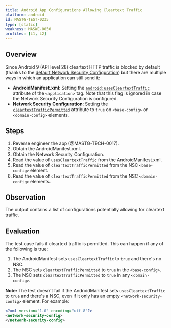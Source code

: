 ```yaml
---
title: Android App Configurations Allowing Cleartext Traffic
platform: android
id: MASTG-TEST-0235
type: [static]
weakness: MASWE-0050
profiles: [L1, L2]
---
```


## Overview

Since Android 9 (API level 28) cleartext HTTP traffic is blocked by default (thanks to the [default Network Security Configuration](../../../Document/0x05g-Testing-Network-Communication.md#default-configurations)) but there are multiple ways in which an application can still send it:

- **AndroidManifest.xml**: Setting the [`android:usesCleartextTraffic`](https://developer.android.com/guide/topics/manifest/application-element#usesCleartextTraffic) attribute of the `<application>` tag. Note that this flag is ignored in case the Network Security Configuration is configured.
- **Network Security Configuration**: Setting the [`cleartextTrafficPermitted`](https://developer.android.com/privacy-and-security/security-config#CleartextTrafficPermitted) attribute to `true` on `<base-config>` or `<domain-config>` elements.

## Steps

1. Reverse engineer the app (@MASTG-TECH-0017).
2. Obtain the AndroidManifest.xml.
3. Obtain the Network Security Configuration.
4. Read the value of `usesCleartextTraffic` from the AndroidManifest.xml.
5. Read the value of `cleartextTrafficPermitted` from the NSC `<base-config>` element.
6. Read the value of `cleartextTrafficPermitted` from the NSC `<domain-config>` elements.

## Observation

The output contains a list of configurations potentially allowing for cleartext traffic.

## Evaluation

The test case fails if cleartext traffic is permitted. This can happen if any of the following is true:

1. The AndroidManifest sets `usesCleartextTraffic` to `true` and there's no NSC.
2. The NSC sets `cleartextTrafficPermitted` to `true` in the `<base-config>`.
3. The NSC sets `cleartextTrafficPermitted` to `true` in any `<domain-config>`.

**Note:** The test doesn't fail if the AndroidManifest sets `usesCleartextTraffic` to `true` and there's a NSC, even if it only has an empty `<network-security-config>` element. For example:

```xml
<?xml version="1.0" encoding="utf-8"?>
<network-security-config>
</network-security-config>
```
